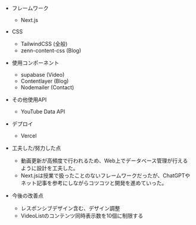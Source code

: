 - フレームワーク
  - Next.js
- CSS
  - TailwindCSS (全般)
  - zenn-content-css (Blog)
- 使用コンポーネント
  - supabase (Video)
  - Contentlayer (Blog)
  - Nodemailer (Contact)
- その他使用API
  - YouTube Data API
- デプロイ
  - Vercel

- 工夫した/努力した点
  - 動画更新が高頻度で行われるため、Web上でデータベース管理が行えるように設計を工夫した。
  - Next.jsは授業で扱ったことのないフレームワークだったが、ChatGPTやネット記事を参考にしながらコツコツと開発を進めていった。
- 今後の改善点
  - レスポンシブデザイン含む、デザイン調整
  - VideoListのコンテンツ同時表示数を10個に制限する
